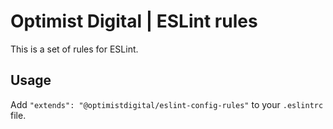 # Optimist Digital | ESLint rules

This is a set of rules for ESLint.

## Usage

Add `"extends": "@optimistdigital/eslint-config-rules"` to your `.eslintrc` file.
